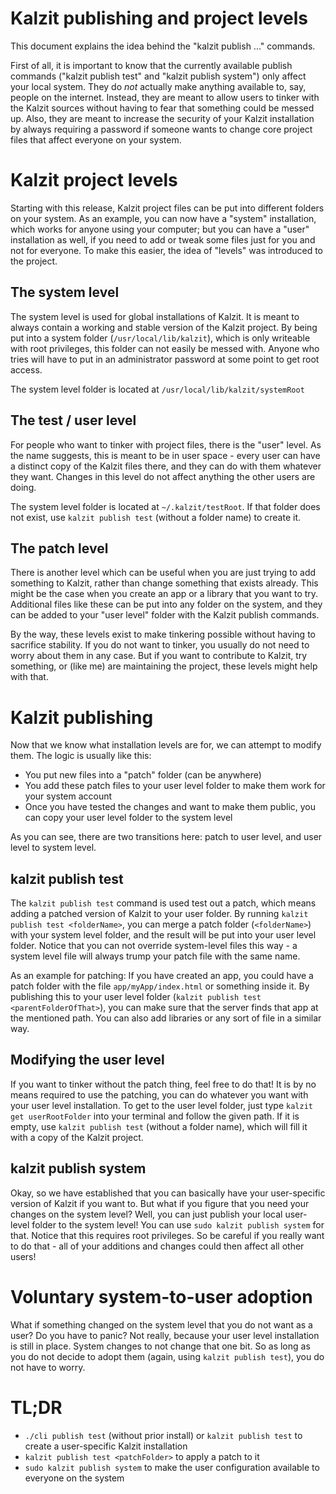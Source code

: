 # Kalzit publishing and project levels
This document explains the idea behind the "kalzit publish ..." commands.

First of all, it is important to know that the currently available publish commands ("kalzit publish test" and "kalzit publish system") only affect your local system.
They do *not* actually make anything available to, say, people on the internet. Instead, they are meant to allow users to tinker with the Kalzit sources without having to fear that something could be messed up.
Also, they are meant to increase the security of your Kalzit installation by always requiring a password if someone wants to change core project files that affect everyone on your system.

# Kalzit project levels
Starting with this release, Kalzit project files can be put into different folders on your system. As an example, you can now have a "system" installation, which works for anyone using your computer; but you can have a "user" installation as well, if you need to add or tweak some files just for you and not for everyone.
To make this easier, the idea of "levels" was introduced to the project.

## The system level
The system level is used for global installations of Kalzit. It is meant to always contain a working and stable version of the Kalzit project.
By being put into a system folder (`/usr/local/lib/kalzit`), which is only writeable with root privileges, this folder can not easily be messed with. Anyone who tries will have to put in an administrator password at some point to get root access.

The system level folder is located at `/usr/local/lib/kalzit/systemRoot`

## The test / user level
For people who want to tinker with project files, there is the "user" level. As the name suggests, this is meant to be in user space - every user can have a distinct copy of the Kalzit files there, and they can do with them whatever they want. Changes in this level do not affect anything the other users are doing.

The system level folder is located at `~/.kalzit/testRoot`. If that folder does not exist, use `kalzit publish test` (without a folder name) to create it.

## The patch level
There is another level which can be useful when you are just trying to add something to Kalzit, rather than change something that exists already. This might be the case when you create an app or a library that you want to try.
Additional files like these can be put into any folder on the system, and they can be added to your "user level" folder with the Kalzit publish commands.

By the way, these levels exist to make tinkering possible without having to sacrifice stability. If you do not want to tinker, you usually do not need to worry about them in any case.
But if you want to contribute to Kalzit, try something, or (like me) are maintaining the project, these levels might help with that.

# Kalzit publishing
Now that we know what installation levels are for, we can attempt to modify them. The logic is usually like this:
* You put new files into a "patch" folder (can be anywhere)
* You add these patch files to your user level folder to make them work for your system account
* Once you have tested the changes and want to make them public, you can copy your user level folder to the system level

As you can see, there are two transitions here: patch to user level, and user level to system level.

## kalzit publish test
The `kalzit publish test` command is used test out a patch, which means adding a patched version of Kalzit to your user folder.
By running `kalzit publish test <folderName>`, you can merge a patch folder (`<folderName>`) with your system level folder, and the result will be put into your user level folder. Notice that you can not override system-level files this way - a system level file will always trump your patch file with the same name.

As an example for patching: If you have created an app, you could have a patch folder with the file `app/myApp/index.html` or something inside it. By publishing this to your user level folder (`kalzit publish test <parentFolderOfThat>`), you can make sure that the server finds that app at the mentioned path. You can also add libraries or any sort of file in a similar way.

## Modifying the user level
If you want to tinker without the patch thing, feel free to do that! It is by no means required to use the patching, you can do whatever you want with your user level installation.
To get to the user level folder, just type `kalzit get userRootFolder` into your terminal and follow the given path. If it is empty, use `kalzit publish test` (without a folder name), which will fill it with a copy of the Kalzit project.

## kalzit publish system
Okay, so we have established that you can basically have your user-specific version of Kalzit if you want to. But what if you figure that you need your changes on the system level?
Well, you can just publish your local user-level folder to the system level! You can use `sudo kalzit publish system` for that. Notice that this requires root privileges. So be careful if you really want to do that - all of your additions and changes could then affect all other users!

# Voluntary system-to-user adoption
What if something changed on the system level that you do not want as a user? Do you have to panic? Not really, because your user level installation is still in place. System changes to not change that one bit. So as long as you do not decide to adopt them (again, using `kalzit publish test`), you do not have to worry.

# TL;DR
* `./cli publish test` (without prior install) or `kalzit publish test` to create a user-specific Kalzit installation
* `kalzit publish test <patchFolder>` to apply a patch to it
* `sudo kalzit publish system` to make the user configuration available to everyone on the system